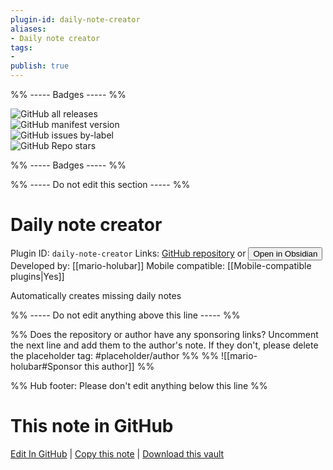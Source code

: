 ```yaml
---
plugin-id: daily-note-creator
aliases:
- Daily note creator
tags: 
- 
publish: true
---
```


%% ----- Badges ----- %%

![GitHub all releases](https://img.shields.io/github/downloads/mario-holubar/obsidian-daily-note-creator/total?color=573E7A&logo=github&style=for-the-badge)   
![GitHub manifest version](https://img.shields.io/github/manifest-json/v/mario-holubar/obsidian-daily-note-creator?color=573E7A&logo=github&style=for-the-badge)   
![GitHub issues by-label](https://img.shields.io/github/issues/mario-holubar/obsidian-daily-note-creator/help%20wanted?color=573E7A&logo=github&style=for-the-badge)   
![GitHub Repo stars](https://img.shields.io/github/stars/mario-holubar/obsidian-daily-note-creator?color=573E7A&logo=github&style=for-the-badge)

%% ----- Badges ----- %%

%% ----- Do not edit this section ----- %%

# Daily note creator

Plugin ID: `daily-note-creator`
Links: [GitHub repository](https://github.com/mario-holubar/obsidian-daily-note-creator) or [<button id=HH>Open in Obsidian</button>](obsidian://show-plugin?id=daily-note-creator)
Developed by: [[mario-holubar]]
Mobile compatible: [[Mobile-compatible plugins|Yes]]

Automatically creates missing daily notes

%% ----- Do not edit anything above this line ----- %% 

%% Does the repository or author have any sponsoring links? Uncomment the next line and add them to the author's note. If they don't, please delete the placeholder tag: #placeholder/author %%
%% ![[mario-holubar#Sponsor this author]] %%

%% Hub footer: Please don't edit anything below this line %%

# This note in GitHub

<span class="git-footer">[Edit In GitHub](https://github.dev/obsidian-community/obsidian-hub/blob/main/02%20-%20Community%20Expansions/02.05%20All%20Community%20Expansions/Plugins/daily-note-creator.md "git-hub-edit-note") | [Copy this note](https://raw.githubusercontent.com/obsidian-community/obsidian-hub/main/02%20-%20Community%20Expansions/02.05%20All%20Community%20Expansions/Plugins/daily-note-creator.md "git-hub-copy-note") | [Download this vault](https://github.com/obsidian-community/obsidian-hub/archive/refs/heads/main.zip "git-hub-download-vault") </span>
